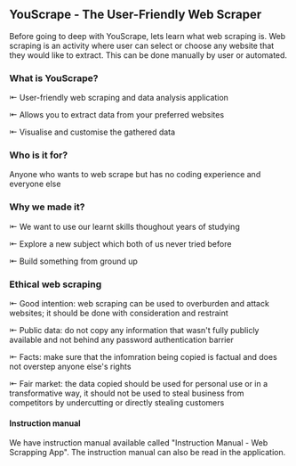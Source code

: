 ## YouScrape - The User-Friendly Web Scraper 

Before going to deep with YouScrape, lets learn what web scraping is. Web scraping is an activity where user can select or choose any website that they would like to extract. This can be done manually by user or automated.

### What is YouScrape?
⇤ User-friendly web scraping and data analysis application

⇤ Allows you to extract data from your preferred websites

⇤ Visualise and customise the gathered data

### Who is it for?
Anyone who wants to web scrape but has no coding experience and everyone else 

### Why we made it?
⇤ We want to use our learnt skills thoughout years of studying

⇤ Explore a new subject which both of us never tried before

⇤ Build something from ground up 

### Ethical web scraping
⇤ Good intention: web scraping can be used to overburden and attack websites; it should be done with consideration and restraint 

⇤ Public data: do not copy any information that wasn't fully publicly available and not behind any password authentication barrier

⇤ Facts: make sure that the infomration being copied is factual and does not overstep anyone else's rights

⇤ Fair market: the data copied should be used for personal use or in a transformative way, it should not be used to steal business from competitors by undercutting or directly stealing customers

#### Instruction manual
We have instruction manual available called "Instruction Manual - Web Scrapping App". The instruction manual can also be read in the application.
